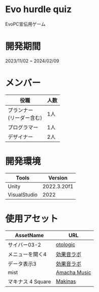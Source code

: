 # Evo hurdle quiz
EvoPC宣伝用ゲーム

# 開発期間
2023/11/02 ~ 2024/02/09  

# メンバー

| 役職 | 人数 |
| ---- | ---- |
| プランナー<br>(リーダー含む) | 1人 |
| プログラマー | 1人 |
| デザイナー | 2人 |

# 開発環境
|  Tools  |  Version  |
| ---- | ---- |
|  Unity  |  2022.3.20f1  |
|  VisualStudio  |  2022  |

# 使用アセット

| AssetName       | URL                                                       |
|-----------------|-----------------------------------------------------------|
| サイバー03-2     | [otologic](https://otologic.jp/free/se/cyber01.html)       |
| メニューを開く4 | [効果音ラボ](https://soundeffect-lab.info/sound/button/)  |
| データ表示3     | [効果音ラボ](https://soundeffect-lab.info/sound/button/)  |
| mist            | [Amacha Music](https://amachamusic.chagasi.com/genre_techno3.html) |
| マキナス 4 Square | [Makinas](https://moji-waku.com/makinas/)                |
